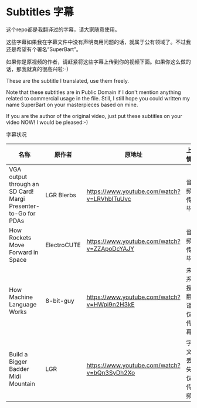 # Subtitles 字幕
这个repo都是我翻译过的字幕，请大家随意使用。

这些字幕如果我在字幕文件中没有声明商用问题的话，就属于公有领域了。不过我还是希望有个署名“SuperBart”。

如果你是原视频的作者，请赶紧将这些字幕上传到你的视频下面。如果你这么做的话，那我就真的很高兴啦:-)

These are the subtitle I translated, use them freely.

Note that these subtitles are in Public Domain if I don't mention anything related to commercial usage in the file. Still, I still hope you could written my name SuperBart on your masterpieces based on mine.

If you are the author of the original video, just put these subtitles on your video NOW! I would be pleased:-)

字幕状况

|名称|原作者|原地址|上传情况|
|---|---|---|---|
|VGA output through an SD Card! Margi Presenter-to-Go for PDAs|LGR Blerbs| https://www.youtube.com/watch?v=LRVhbITuUvc |音视频上传完毕|
|How Rockets Move Forward in Space|ElectroCUTE| https://www.youtube.com/watch?v=ZZApoDcYAJY |音视频上传完毕|
|How Machine Language Works|8-bit-guy| https://www.youtube.com/watch?v=HWpi9n2H3kE |未联系到授权翻译，仅上传字幕|
|Build a Bigger Badder Midi Mountain|LGR| https://www.youtube.com/watch?v=bQn3SyDh2Xo |字幕文件丢失，仅上传视频|
